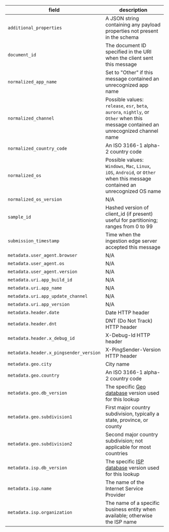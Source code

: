| field                                  | description                                                                                                                         |
| -------------------------------------- | ----------------------------------------------------------------------------------------------------------------------------------- |
| `additional_properties`                | A JSON string containing any payload properties not present in the schema                                                           |
| `document_id`                          | The document ID specified in the URI when the client sent this message                                                              |
| `normalized_app_name`                  | Set to "Other" if this message contained an unrecognized app name                                                                   |
| `normalized_channel`                   | Possible values: `release`, `esr`, `beta`, `aurora`, `nightly`, or `Other` when this message contained an unrecognized channel name |
| `normalized_country_code`              | An ISO 3166-1 alpha-2 country code                                                                                                  |
| `normalized_os`                        | Possible values: `Windows`, `Mac`, `Linux`, `iOS`, `Android`, or `Other` when this message contained an unrecognized OS name        |
| `normalized_os_version`                | N/A                                                                                                                                 |
| `sample_id`                            | Hashed version of client_id (if present) useful for partitioning; ranges from 0 to 99                                               |
| `submission_timestamp`                 | Time when the ingestion edge server accepted this message                                                                           |
| `metadata.user_agent.browser`          | N/A                                                                                                                                 |
| `metadata.user_agent.os`               | N/A                                                                                                                                 |
| `metadata.user_agent.version`          | N/A                                                                                                                                 |
| `metadata.uri.app_build_id`            | N/A                                                                                                                                 |
| `metadata.uri.app_name`                | N/A                                                                                                                                 |
| `metadata.uri.app_update_channel`      | N/A                                                                                                                                 |
| `metadata.uri.app_version`             | N/A                                                                                                                                 |
| `metadata.header.date`                 | Date HTTP header                                                                                                                    |
| `metadata.header.dnt`                  | DNT (Do Not Track) HTTP header                                                                                                      |
| `metadata.header.x_debug_id`           | X-Debug-Id HTTP header                                                                                                              |
| `metadata.header.x_pingsender_version` | X-PingSender-Version HTTP header                                                                                                    |
| `metadata.geo.city`                    | City name                                                                                                                           |
| `metadata.geo.country`                 | An ISO 3166-1 alpha-2 country code                                                                                                  |
| `metadata.geo.db_version`              | The specific [Geo database] version used for this lookup                                                                            |
| `metadata.geo.subdivision1`            | First major country subdivision, typically a state, province, or county                                                             |
| `metadata.geo.subdivision2`            | Second major country subdivision; not applicable for most countries                                                                 |
| `metadata.isp.db_version`              | The specific [ISP database] version used for this lookup                                                                            |
| `metadata.isp.name`                    | The name of the Internet Service Provider                                                                                           |
| `metadata.isp.organization`            | The name of a specific business entity when available; otherwise the ISP name                                                       |

[geo database]: https://dev.maxmind.com/geoip/docs/databases/city-and-country/
[isp database]: https://dev.maxmind.com/geoip/docs/databases/isp/
